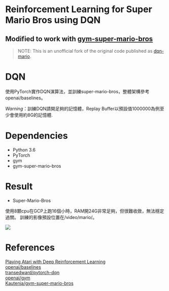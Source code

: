 # Reinforcement Learning for Super Mario Bros using DQN
## Modified to work with [gym-super-mario-bros](https://github.com/Kautenja/gym-super-mario-bros)

> NOTE:
This is an unofficial fork of the original code published as [dqn-mario](https://github.com/nailo2c/dqn-mario).

# DQN

使用PyTorch實作DQN演算法，並訓練super-mario-bros，整體架構參考openai/baselines。

*Warning*：訓練DQN請開足夠的記憶體，Replay Buffer以預設值1000000為例至少會使用約8G的記憶體.
# Dependencies

* Python 3.6
* PyTorch
* gym
* gym-super-mario-bros

# Result

* Super-Mario-Bros

使用8顆cpu在GCP上跑16個小時，RAM開24G非常足夠，但很難收斂，無法穩定過關。
訓練的影像預設位置在/video/mario/。

![](img/mario-dqn-16hr.gif)

# References

[Playing Atari with Deep Reinforcement Learning](https://www.cs.toronto.edu/~vmnih/docs/dqn.pdf)  
[openai/baselines](https://github.com/openai/baselines)  
[transedward/pytorch-dqn](https://github.com/transedward/pytorch-dqn)  
[openai/gym](https://github.com/openai/gym)  
[Kautenja/gym-super-mario-bros](https://github.com/Kautenja/gym-super-mario-bros)

